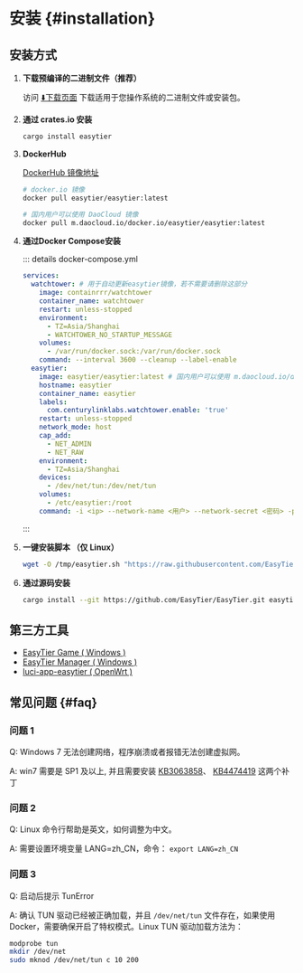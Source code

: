 # 安装 {#installation}

## 安装方式

1. **下载预编译的二进制文件（推荐）**

   访问 [⬇️下载页面](./download) 下载适用于您操作系统的二进制文件或安装包。

2. **通过 crates.io 安装**

   ```sh [cargo]
   cargo install easytier
   ```

3. **DockerHub**

   [DockerHub 镜像地址](https://hub.docker.com/layers/easytier/easytier)

   ```sh [docker]
   # docker.io 镜像
   docker pull easytier/easytier:latest

   # 国内用户可以使用 DaoCloud 镜像
   docker pull m.daocloud.io/docker.io/easytier/easytier:latest
   ```

4. **通过Docker Compose安装**

   ::: details docker-compose.yml

   ```yaml [docker-compose.yml]
   services:
     watchtower: # 用于自动更新easytier镜像，若不需要请删除这部分
       image: containrrr/watchtower
       container_name: watchtower
       restart: unless-stopped
       environment:
         - TZ=Asia/Shanghai
         - WATCHTOWER_NO_STARTUP_MESSAGE
       volumes:
         - /var/run/docker.sock:/var/run/docker.sock
       command: --interval 3600 --cleanup --label-enable
     easytier:
       image: easytier/easytier:latest # 国内用户可以使用 m.daocloud.io/docker.io/easytier/easytier:latest
       hostname: easytier
       container_name: easytier
       labels:
         com.centurylinklabs.watchtower.enable: 'true'
       restart: unless-stopped
       network_mode: host
       cap_add:
         - NET_ADMIN
         - NET_RAW
       environment:
         - TZ=Asia/Shanghai
       devices:
         - /dev/net/tun:/dev/net/tun
       volumes:
         - /etc/easytier:/root
       command: -i <ip> --network-name <用户> --network-secret <密码> -p tcp://<服务器地址>:11010
   ```

   :::

5. **一键安装脚本 （仅 Linux）**

   ```bash
   wget -O /tmp/easytier.sh "https://raw.githubusercontent.com/EasyTier/EasyTier/main/script/install.sh" && bash /tmp/easytier.sh install
   ```

6. **通过源码安装**

   ```sh [cargo]
   cargo install --git https://github.com/EasyTier/EasyTier.git easytier
   ```

## 第三方工具

- [EasyTier Game ( Windows )](/guide/gui/easytier-game)
- [EasyTier Manager ( Windows )](/guide/gui/easytier-manager)
- [luci-app-easytier ( OpenWrt )](https://github.com/EasyTier/luci-app-easytier)

## 常见问题 {#faq}

### 问题 1

Q: Windows 7 无法创建网络，程序崩溃或者报错无法创建虚拟网。

A: win7 需要是 SP1 及以上, 并且需要安装 [KB3063858](https://www.microsoft.com/en-us/download/details.aspx?id=47409)、 [KB4474419](https://www.catalog.update.microsoft.com/search.aspx?q=KB4474419) 这两个补丁

### 问题 2

Q: Linux 命令行帮助是英文，如何调整为中文。

A: 需要设置环境变量 LANG=zh_CN，命令： `export LANG=zh_CN`

### 问题 3

Q: 启动后提示 TunError

A: 确认 TUN 驱动已经被正确加载，并且 `/dev/net/tun` 文件存在，如果使用 Docker，需要确保开启了特权模式。Linux TUN 驱动加载方法为：

```bash
modprobe tun
mkdir /dev/net
sudo mknod /dev/net/tun c 10 200
```
